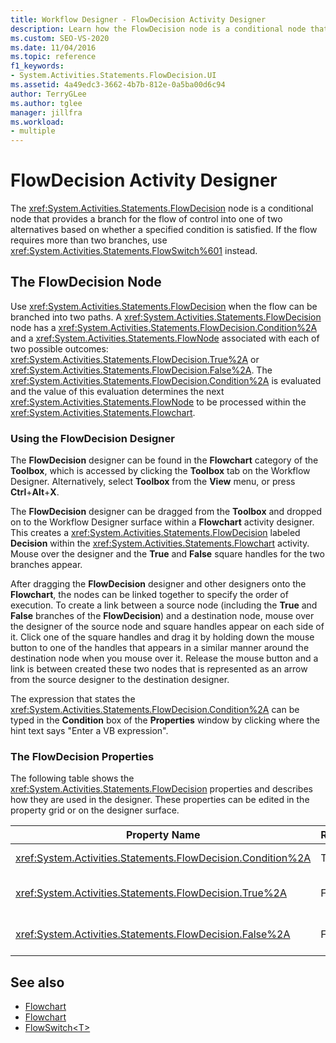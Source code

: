 ```yaml
---
title: Workflow Designer - FlowDecision Activity Designer
description: Learn how the FlowDecision node is a conditional node that provides a branch for the flow of control into one of two alternatives.
ms.custom: SEO-VS-2020
ms.date: 11/04/2016
ms.topic: reference
f1_keywords:
- System.Activities.Statements.FlowDecision.UI
ms.assetid: 4a49edc3-3662-4b7b-812e-0a5ba00d6c94
author: TerryGLee
ms.author: tglee
manager: jillfra
ms.workload:
- multiple
---
```

# FlowDecision Activity Designer

The <xref:System.Activities.Statements.FlowDecision> node is a conditional node that provides a branch for the flow of control into one of two alternatives based on whether a specified condition is satisfied. If the flow requires more than two branches, use <xref:System.Activities.Statements.FlowSwitch%601> instead.

## The FlowDecision Node

Use <xref:System.Activities.Statements.FlowDecision> when the flow can be branched into two paths. A <xref:System.Activities.Statements.FlowDecision> node has a <xref:System.Activities.Statements.FlowDecision.Condition%2A> and a <xref:System.Activities.Statements.FlowNode> associated with each of two possible outcomes: <xref:System.Activities.Statements.FlowDecision.True%2A> or <xref:System.Activities.Statements.FlowDecision.False%2A>. The <xref:System.Activities.Statements.FlowDecision.Condition%2A> is evaluated and the value of this evaluation determines the next <xref:System.Activities.Statements.FlowNode> to be processed within the <xref:System.Activities.Statements.Flowchart>.

### Using the FlowDecision Designer

The **FlowDecision** designer can be found in the **Flowchart** category of the **Toolbox**, which is accessed by clicking the **Toolbox** tab on the Workflow Designer. Alternatively, select **Toolbox** from the **View** menu, or press **Ctrl**+**Alt**+**X**.

The **FlowDecision** designer can be dragged from the **Toolbox** and dropped on to the Workflow Designer surface within a **Flowchart** activity designer. This creates a <xref:System.Activities.Statements.FlowDecision> labeled **Decision** within the <xref:System.Activities.Statements.Flowchart> activity. Mouse over the designer and the **True** and **False** square handles for the two branches appear.

After dragging the **FlowDecision** designer and other designers onto the **Flowchart**, the nodes can be linked together to specify the order of execution. To create a link between a source node (including the **True** and **False** branches of the **FlowDecision**) and a destination node, mouse over the designer of the source node and square handles appear on each side of it. Click one of the square handles and drag it by holding down the mouse button to one of the handles that appears in a similar manner around the destination node when you mouse over it. Release the mouse button and a link is between created these two nodes that is represented as an arrow from the source designer to the destination designer.

The expression that states the <xref:System.Activities.Statements.FlowDecision.Condition%2A> can be typed in the **Condition** box of the **Properties** window by clicking where the hint text says "Enter a VB expression".

### The FlowDecision Properties

The following table shows the <xref:System.Activities.Statements.FlowDecision> properties and describes how they are used in the designer. These properties can be edited in the property grid or on the designer surface.

|Property Name|Required|Usage|
|-|--------------|-|
|<xref:System.Activities.Statements.FlowDecision.Condition%2A>|True|The condition that determines which path the flow control takes.|
|<xref:System.Activities.Statements.FlowDecision.True%2A>|False|The path taken by the flow control if the <xref:System.Activities.Statements.FlowDecision.Condition%2A> is satisfied.|
|<xref:System.Activities.Statements.FlowDecision.False%2A>|False|The path taken by the flow control if the <xref:System.Activities.Statements.FlowDecision.Condition%2A> is not satisfied.|

## See also

- [Flowchart](../workflow-designer/flowchart-activity-designers.md)
- [Flowchart](../workflow-designer/flowchart-activity-designer.md)
- [FlowSwitch\<T>](../workflow-designer/flowswitch-t-activity-designer.md)
